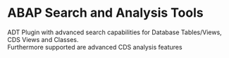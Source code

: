 # ABAP Search and Analysis Tools

ADT Plugin with advanced search capabilities for Database Tables/Views, CDS Views and Classes.  
Furthermore supported are advanced CDS analysis features